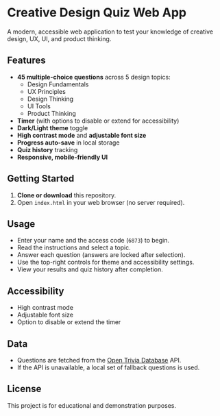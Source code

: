 # Creative Design Quiz Web App

A modern, accessible web application to test your knowledge of creative design, UX, UI, and product thinking.

## Features

- **45 multiple-choice questions** across 5 design topics:
  - Design Fundamentals
  - UX Principles
  - Design Thinking
  - UI Tools
  - Product Thinking
- **Timer** (with options to disable or extend for accessibility)
- **Dark/Light theme** toggle
- **High contrast mode** and **adjustable font size**
- **Progress auto-save** in local storage
- **Quiz history** tracking
- **Responsive, mobile-friendly UI**

## Getting Started

1. **Clone or download** this repository.
2. Open `index.html` in your web browser (no server required).

## Usage

- Enter your name and the access code (`6873`) to begin.
- Read the instructions and select a topic.
- Answer each question (answers are locked after selection).
- Use the top-right controls for theme and accessibility settings.
- View your results and quiz history after completion.

## Accessibility

- High contrast mode
- Adjustable font size
- Option to disable or extend the timer

## Data

- Questions are fetched from the [Open Trivia Database](https://opentdb.com/) API.
- If the API is unavailable, a local set of fallback questions is used.

## License

This project is for educational and demonstration purposes.